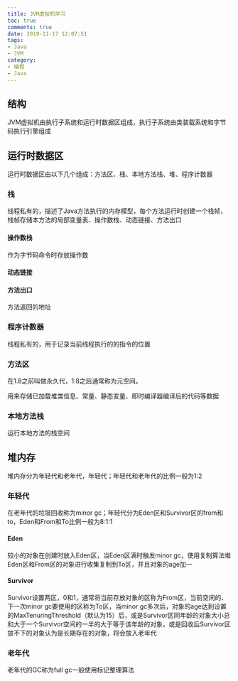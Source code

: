 ```yaml
---
title: JVM虚拟机学习
toc: true
comments: true
date: 2019-11-17 12:07:51
tags:
- Java
- JVM
category:
- 编程
- Java
---
```


## 结构
JVM虚拟机由执行子系统和运行时数据区组成，执行子系统由类装载系统和字节码执行引擎组成

## 运行时数据区
运行时数据区由以下几个组成：方法区、栈、本地方法栈、堆、程序计数器
### 栈
线程私有的，描述了Java方法执行的内存模型，每个方法运行时创建一个栈帧，栈帧存储本方法的局部变量表、操作数栈、动态链接、方法出口
#### 操作数栈
作为字节码命令时存放操作数
#### 动态链接
#### 方法出口
方法返回的地址
### 程序计数器
线程私有的，用于记录当前线程执行的的指令的位置
### 方法区
在1.8之前叫做永久代，1.8之后通常称为元空间。

用来存储已加载堆类信息、常量、静态变量、即时编译器编译后的代码等数据

### 本地方法栈
运行本地方法的栈空间

<!-- more -->

## 堆内存
堆内存分为年轻代和老年代，年轻代；年轻代和老年代的比例一般为1:2
### 年轻代
在老年代的垃圾回收称为minor gc；年轻代分为Eden区和Survivor区的from和to，Eden和From和To比例一般为8:1:1
#### Eden
较小的对象在创建时放入Eden区，当Eden区满时触发minor gc，使用复制算法堆Eden区和From区的对象进行收集复制到To区，并且对象的age加一
#### Survivor
Survivor设置两区，0和1，通常将当前存放对象的区称为From区，当前空闲的、下一次minor gc要使用的区称为To区，当minor gc多次后，对象的age达到设置的MaxTenuringThreshold（默认为15）后，或是Survivor区同年龄的对象大小总和大于一个Survivor空间的一半的大于等于该年龄的对象，或是回收后Survivor区放不下的对象认为是长期存在的对象，将会放入老年代
### 老年代
老年代的GC称为full gc一般使用标记整理算法
